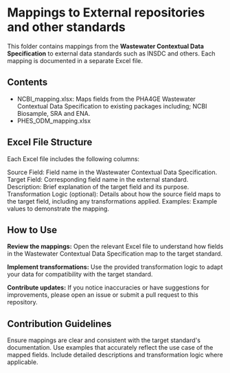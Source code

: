 # Mappings to External repositories and other standards

This folder contains mappings from the **Wastewater Contextual Data Specification** to external data standards such as INSDC and others. Each mapping is documented in a separate Excel file.

## Contents

- NCBI_mapping.xlsx: Maps fields from the PHA4GE Wastewater Contextual Data Specification to existing packages including; NCBI Biosample, SRA and ENA.
- PHES_ODM_mapping.xlsx

## Excel File Structure

Each Excel file includes the following columns:

Source Field: Field name in the Wastewater Contextual Data Specification.
Target Field: Corresponding field name in the external standard.
Description: Brief explanation of the target field and its purpose.
Transformation Logic (optional): Details about how the source field maps to the target field, including any transformations applied.
Examples: Example values to demonstrate the mapping.


## How to Use

**Review the mappings:** Open the relevant Excel file to understand how fields in the Wastewater Contextual Data Specification map to the target standard.

**Implement transformations:** Use the provided transformation logic to adapt your data for compatibility with the target standard.

**Contribute updates:** If you notice inaccuracies or have suggestions for improvements, please open an issue or submit a pull request to this repository.

## Contribution Guidelines

Ensure mappings are clear and consistent with the target standard's documentation.
Use examples that accurately reflect the use case of the mapped fields.
Include detailed descriptions and transformation logic where applicable.